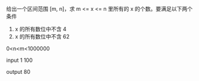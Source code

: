 给出一个区间范围 [m, n]，求 m <= x <= n 里所有的 x 的个数。要满足以下两个条件

1. x 的所有数位中不含 4
2. x 的所有数位中不含 62

0<n<m<1000000

input
1 100

output
80
